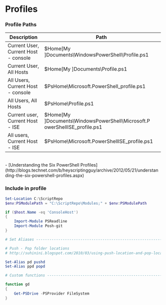 # Profiles

### Profile Paths

Description | Path
------------|-----
Current User, Current Host - console | $Home\[My ]Documents\WindowsPowerShell\Profile.ps1
Current User, All Hosts   | $Home\[My ]Documents\Profile.ps1
All Users, Current Host - console   | $PsHome\Microsoft.PowerShell_profile.ps1
All Users, All Hosts      | $PsHome\Profile.ps1
Current user, Current Host - ISE | $Home\[My ]Documents\WindowsPowerShell\Microsoft.P owerShellISE_profile.ps1
All users, Current Host - ISE  | $PsHome\Microsoft.PowerShellISE_profile.ps1
<br>
- [Understanding the Six PowerShell Profiles](http://blogs.technet.com/b/heyscriptingguy/archive/2012/05/21/understanding-the-six-powershell-profiles.aspx)

### Include in profile

```powershell
Set-Location C:\ScriptRepo
$env:PSModulePath = "C:\ScriptRepo\Modules;" + $env:PSModulePath

if ($host.Name -eq 'ConsoleHost')
{
	Import-Module PSReadline
	Import-Module Posh-git
}

# Set Aliases -------------------------------------------------------------------------------------

# Push - Pop folder locations
# http://suhinini.blogspot.com/2010/03/using-push-location-and-pop-location-in.html

Set-Alias pd pushd
Set-Alias ppd popd

# Custom functions --------------------------------------------------------------------------------

function gd
{
	Get-PSDrive -PSProvider FileSystem
}

```

